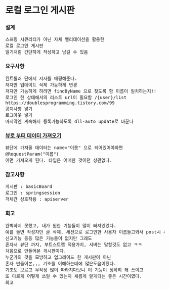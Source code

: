 <h1>로컬 로그인 게시판</h1>

<h3>설계</h3>
<pre>
스프링 시큐리티가 아닌 자체 밸리데이션을 활용한
로컬 로그인 게시판
일기처럼 간단하게 작성하고 남길 수 있음
</pre>

<h3>요구사항</h3>
<pre>
컨트롤러 단에서 저자를 매핑해준다.
저자만 업데이트 삭제 가능하게 변경
저자만 가능하게 하려면 findByName 으로 찾도록 함 이름이 일치하는지!!
로그인 한 상태에서의 리스트 url이 필요함 /{user}/list
https://doublesprogramming.tistory.com/99
공지사항 넣기
로그아웃 넣기
마지막엔 계속해서 등록가능하도록 dll-auto update로 바꾼다
</pre>

<h3><u>뷰로 부터 데이터 가져오기</u></h3>
<pre>
뷰단에 가져올 데이터는 name="이름" 으로 되어있어야하면
@RequestParam("이름")
이면 가져오게 된다. 타입은 어떠한 것이던 상관없다.
</pre>

<h3>참고사항</h3>
<pre>
게시판 : basicBoard
로그인 : springsession
객체간 상호작용 : apiserver
</pre>

<h3>회고</h3>
<pre>
완벽하지 못했고, 내가 원한 기능들이 많이 빠져있었다.
예를 들면 작성자만 글 삭제, 세션으로 로그인한 사용자 이름들고와서 post시 사용
신고기능 등등 많은 기능들이 없지만 그래도
혼자서 뷰단 까지, 부트스트랩 적용가지, 서버는 말할것도 없고 ㅋㅋ
처음으로 만들어본 게시판이다.
누군가의 것을 모방하고 업그레이드 한 게시판이 아닌
혼자 만들어본,,, 기초를 이해하는데에 많은도움이됬다.
기초도 모르고 무작정 많이 따라치다보니 이 기능이 정확히 왜 쓰이고
또 다르게 어떻게 쓰일 수 있는지 새롭게 알게되는 좋은 시간이였다.
회고 
</pre>
